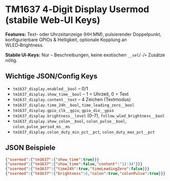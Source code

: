 # TM1637 4‑Digit Display Usermod (stabile Web‑UI Keys)

**Features:** Text- oder Uhrzeitanzeige (HH:MM), pulsierender Doppelpunkt, konfigurierbare GPIOs & Helligkeit, optionale Kopplung an WLED‑Brightness.

**Stabile UI‑Keys:** Nur `~` Beschreibungen, keine exotischen `__sel`/`-`/`+` Zusätze nötig. 

## Wichtige JSON/Config Keys
- `tm1637_display.enabled__bool` – 0/1
- `tm1637_display.show_time__bool` – 1 = Uhrzeit, 0 = Text
- `tm1637_display.content__text` – 4 Zeichen (Textmodus)
- `tm1637_display.time_24h__bool`, `time_leading_zero__bool`
- `tm1637_display.gpio_clk__gpio`, `gpio_dio__gpio`
- `tm1637_display.brightness__level` (0–7), `follow_wled_brightness__bool`
- `tm1637_display.show_colon__bool`, `colon_pulse__bool`, `colon_pulse_period_ms__ms`
- `tm1637_display.colon_duty_min_pct__pct`, `colon_duty_max_pct__pct`

## JSON Beispiele
```json
{"usermod":{"tm1637":{"show_time":true}}}
{"usermod":{"tm1637":{"show_time":false,"content":"12:34"}}}
{"usermod":{"tm1637":{"time24h":true,"timeLeadingZero":false}}}
{"usermod":{"tm1637":{"brightness":6,"colon":true,"colonPulse":true}}}
```
